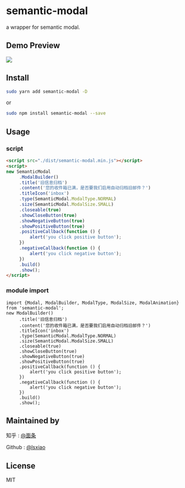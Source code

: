 # semantic-modal

a wrapper for semantic modal.

## Demo Preview
![](https://raw.githubusercontent.com/lsxiao/semantic-modal/master/demo.gif?raw=true)

## Install

```bash
sudo yarn add semantic-modal -D
```
or
```bash
sudo npm install semantic-modal --save
```

## Usage


### script
```html
<script src="./dist/semantic-modal.min.js"></script>
<script>
new SemanticModal
     .ModalBuilder()
     .title('旧信息归档')
     .content('您的收件箱已满，是否要我们启用自动归档旧邮件？')
     .titleIcon('inbox')
     .type(SemanticModal.ModalType.NORMAL)
     .size(SemanticModal.ModalSize.SMALL)
     .closeable(true)
     .showCloseButton(true)
     .showNegativeButton(true)
     .showPositiveButton(true)
     .positiveCallback(function () {
         alert('you click positive button');
     })
     .negativeCallback(function () {
         alert('you click negative button');
     })
     .build()     
     .show();
</script>

```

### module import
```
import {Modal, ModalBuilder, ModalType, ModalSize, ModalAnimation} from 'semantic-modal';
new ModalBuilder()
     .title('旧信息归档')
     .content('您的收件箱已满，是否要我们启用自动归档旧邮件？')
     .titleIcon('inbox')
     .type(SemanticModal.ModalType.NORMAL)
     .size(SemanticModal.ModalSize.SMALL)
     .closeable(true)
     .showCloseButton(true)
     .showNegativeButton(true)
     .showPositiveButton(true)
     .positiveCallback(function () {
         alert('you click positive button');
     })
     .negativeCallback(function () {
         alert('you click negative button');
     })
     .build()     
     .show();
```




## Maintained by
知乎 : [@面条](https://www.zhihu.com/people/lsxiao)

Github : [@lsxiao](https://github.com/lsxiao)


## License
MIT
